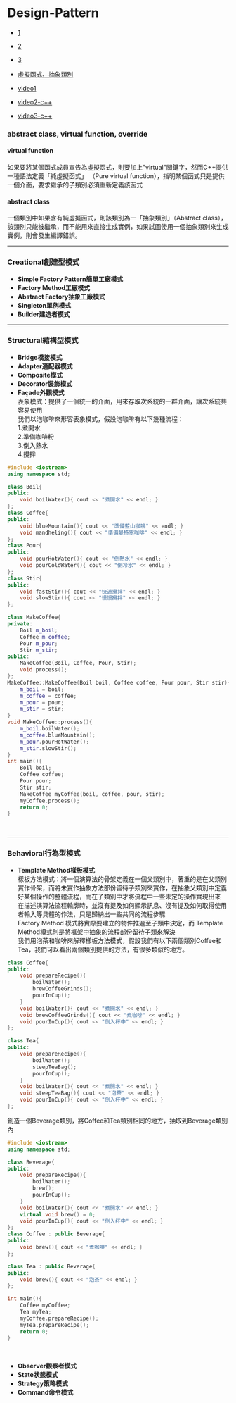 # Design-Pattern

- [1](http://monkeycoding.com/?page_id=899)

- [2](https://www.gitbook.com/book/rongli/design-pattern/details)

- [3](https://openhome.cc/Gossip/DesignPattern/)

- [虛擬函式、抽象類別](https://openhome.cc/Gossip/CppGossip/PureVirtualFunction.html)

- [video1](https://www.youtube.com/watch?v=g3cN-_MBvZg)

- [video2-c++](https://www.youtube.com/channel/UCqDN2eVe-e-HCkbmw4fy4Tw)

- [video3-c++](https://www.youtube.com/watch?v=1oz1b6WLwZE)

### abstract class, virtual function, override
#### virtual function
如果要將某個函式成員宣告為虛擬函式，則要加上"virtual"關鍵字，然而C++提供一種語法定義「純虛擬函式」 （Pure virtual function），指明某個函式只是提供一個介面，要求繼承的子類別必須重新定義該函式<br/>

#### abstract class
一個類別中如果含有純虛擬函式，則該類別為一「抽象類別」（Abstract class），該類別只能被繼承，而不能用來直接生成實例，如果試圖使用一個抽象類別來生成實例，則會發生編譯錯誤。<br/>

----

### Creational創建型模式
- **Simple Factory Pattern簡單工廠模式**<br/>
- **Factory Method工廠模式**<br/>
- **Abstract Factory抽象工廠模式**<br/>
- **Singleton單例模式**<br/>
- **Builder建造者模式**<br/>

----

### Structural結構型模式
- **Bridge橋接模式**<br/>
- **Adapter適配器模式**<br/>
- **Composite模式**<br/>
- **Decorator裝飾模式**<br/>
- **Façade外觀模式**<br/>
表象模式：提供了一個統一的介面，用來存取次系統的一群介面，讓次系統共容易使用<br/>
我們以泡咖啡來形容表象模式，假設泡咖啡有以下幾種流程：<br/>
1.煮開水<br/>
2.準備咖啡粉<br/>
3.倒入熱水<br/>
4.攪拌<br/>
```C++
#include <iostream>
using namespace std;

class Boil{
public:
    void boilWater(){ cout << "煮開水" << endl; }
};
class Coffee{
public:
    void blueMountain(){ cout << "準備藍山咖啡" << endl; }
    void mandheling(){ cout << "準備曼特寧咖啡" << endl; }
};
class Pour{
public:
    void pourHotWater(){ cout << "倒熱水" << endl; }
    void pourColdWater(){ cout << "倒冷水" << endl; }
};
class Stir{
public:
    void fastStir(){ cout << "快速攪拌" << endl; }
    void slowStir(){ cout << "慢慢攪拌" << endl; }
};

class MakeCoffee{
private:
    Boil m_boil;
    Coffee m_coffee;
    Pour m_pour;
    Stir m_stir;
public:
    MakeCoffee(Boil, Coffee, Pour, Stir);
    void process();
};
MakeCoffee::MakeCoffee(Boil boil, Coffee coffee, Pour pour, Stir stir){
    m_boil = boil;
    m_coffee = coffee;
    m_pour = pour;
    m_stir = stir;
}
void MakeCoffee::process(){
    m_boil.boilWater();
    m_coffee.blueMountain();
    m_pour.pourHotWater();
    m_stir.slowStir();
}
int main(){
    Boil boil; 
    Coffee coffee; 
    Pour pour; 
    Stir stir;
    MakeCoffee myCoffee(boil, coffee, pour, stir);
    myCoffee.process();   
    return 0;
}
```
<br/>

----

### Behavioral行為型模式
- **Template Method樣板模式**<br/>
樣板方法模式：將一個演算法的骨架定義在一個父類別中，著重的是在父類別實作骨架，而將未實作抽象方法部份留待子類別來實作，在抽象父類別中定義好某個操作的整體流程，而在子類別中才將流程中一些未定的操作實現出來<br/>
在描述演算法流程輸廓時，並沒有提及如何顯示訊息、沒有提及如何取得使用者輸入等具體的作法，只是歸納出一些共同的流程步驟<br/>
Factory Method 模式將實際要建立的物件推遲至子類中決定，而 Template Method模式則是將框架中抽象的流程部份留待子類來解決<br/>
我們用泡茶和咖啡來解釋樣板方法模式，假設我們有以下兩個類別Coffee和Tea，我們可以看出兩個類別提供的方法，有很多類似的地方。<br/>
```C++
class Coffee{
public:
    void prepareRecipe(){
        boilWater();
        brewCoffeeGrinds();
        pourInCup();
    }
    void boilWater(){ cout << "煮開水" << endl; }
    void brewCoffeeGrinds(){ cout << "煮咖啡" << endl; }
    void pourInCup(){ cout << "倒入杯中" << endl; }
};

class Tea{
public:
    void prepareRecipe(){
        boilWater();
        steepTeaBag();
        pourInCup();
    }
    void boilWater(){ cout << "煮開水" << endl; }
    void steepTeaBag(){ cout << "泡茶" << endl; }
    void pourInCup(){ cout << "倒入杯中" << endl; }
};
```
創造一個Beverage類別，將Coffee和Tea類別相同的地方，抽取到Beverage類別內<br/>

```C++
#include <iostream>
using namespace std;

class Beverage{
public:
    void prepareRecipe(){
        boilWater();
        brew();
        pourInCup();
    }
    void boilWater(){ cout << "煮開水" << endl; }
    virtual void brew() = 0;
    void pourInCup(){ cout << "倒入杯中" << endl; }
};
class Coffee : public Beverage{
public:
    void brew(){ cout << "煮咖啡" << endl; }
};

class Tea : public Beverage{
public:
    void brew(){ cout << "泡茶" << endl; }
};

int main(){
    Coffee myCoffee;
    Tea myTea;
    myCoffee.prepareRecipe();
    myTea.prepareRecipe();
    return 0;
}
```
<br/>

- **Observer觀察者模式**<br/>
- **State狀態模式**<br/>
- **Strategy策略模式**<br/>
- **Command命令模式**<br/>
